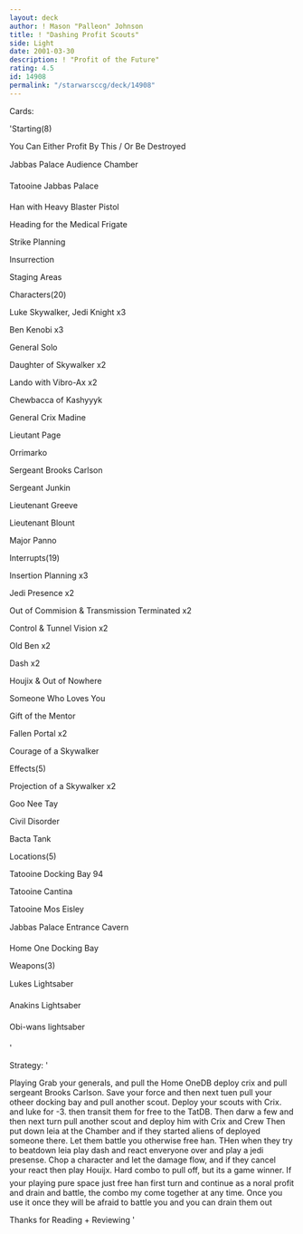 ```yaml
---
layout: deck
author: ! Mason "Palleon" Johnson
title: ! "Dashing Profit Scouts"
side: Light
date: 2001-03-30
description: ! "Profit of the Future"
rating: 4.5
id: 14908
permalink: "/starwarsccg/deck/14908"
---
```

Cards: 

'Starting(8) 

You Can Either Profit By This / Or Be Destroyed 

Jabbas Palace Audience Chamber 

Tatooine Jabbas Palace 

Han with Heavy Blaster Pistol 

Heading for the Medical Frigate 

Strike Planning 

Insurrection 

Staging Areas 


Characters(20) 

Luke Skywalker, Jedi Knight x3 

Ben Kenobi x3 

General Solo 

Daughter of Skywalker x2 

Lando with Vibro-Ax x2 

Chewbacca of Kashyyyk 

General Crix Madine 

Lieutant Page 

Orrimarko 

Sergeant Brooks Carlson 

Sergeant Junkin 

Lieutenant Greeve 

Lieutenant Blount 

Major Panno 


Interrupts(19) 

Insertion Planning x3 

Jedi Presence x2 

Out of Commision & Transmission Terminated x2 

Control & Tunnel Vision x2 

Old Ben x2 

Dash x2 

Houjix & Out of Nowhere 

Someone Who Loves You 

Gift of the Mentor 

Fallen Portal x2

Courage of a Skywalker 


Effects(5) 

Projection of a Skywalker x2 

Goo Nee Tay 

Civil Disorder 

Bacta Tank 


Locations(5) 

Tatooine Docking Bay 94 

Tatooine Cantina 

Tatooine Mos Eisley 

Jabbas Palace Entrance Cavern

Home One Docking Bay 


Weapons(3) 

Lukes Lightsaber 

Anakins Lightsaber 

Obi-wans lightsaber 


'

Strategy: '

Playing Grab your generals, and pull the Home OneDB deploy crix and pull sergeant Brooks Carlson. Save your force and then next tuen pull your otheer docking bay and pull another scout. Deploy your scouts with Crix. and luke for -3. then transit them for free to the TatDB. Then darw a few and then next turn pull another scout and deploy him with Crix and Crew Then put down leia at the Chamber and if they started aliens of deployed someone there. Let them battle you otherwise free han. THen when they try to beatdown leia play dash and react enveryone over and play a jedi presense. Chop a character and let the damage flow, and if they cancel your react then play Houijx. Hard combo to pull off, but its a game winner. If your playing pure space just free han first turn and continue as a noral profit and drain and battle, the combo my come together at any time. Once you use it once they will be afraid to battle you and you can drain them out 


Thanks for Reading + Reviewing '
